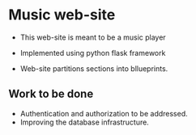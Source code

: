 # Music web-site
- This web-site is meant to be a music player
- Implemented using python flask framework

- Web-site partitions sections into bllueprints.

## Work to be done

- Authentication and authorization to be addressed.
- Improving the database infrastructure.